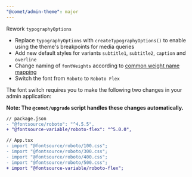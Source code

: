```yaml
---
"@comet/admin-theme": major
---
```


Rework `typographyOptions`

- Replace `typographyOptions` with `createTypographyOptions()` to enable using the theme's breakpoints for media queries
- Add new default styles for variants `subtitle1`, `subtitle2`, `caption` and `overline`
- Change naming of `fontWeights` according to [common weight name mapping](https://developer.mozilla.org/en-US/docs/Web/CSS/font-weight#common_weight_name_mapping)
- Switch the font from `Roboto` to `Roboto Flex`

The font switch requires you to make the following two changes in your admin application:

**Note: The `@comet/upgrade` script handles these changes automatically.**

```diff
// package.json
- "@fontsource/roboto": "^4.5.5",
+ "@fontsource-variable/roboto-flex": "^5.0.0",
```

```diff 
// App.tsx
- import "@fontsource/roboto/100.css";
- import "@fontsource/roboto/300.css";
- import "@fontsource/roboto/400.css";
- import "@fontsource/roboto/500.css";
+ import "@fontsource-variable/roboto-flex";
```